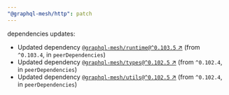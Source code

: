 ```yaml
---
"@graphql-mesh/http": patch
---
```

dependencies updates:
  - Updated dependency [`@graphql-mesh/runtime@^0.103.5` ↗︎](https://www.npmjs.com/package/@graphql-mesh/runtime/v/0.103.5) (from `^0.103.4`, in `peerDependencies`)
  - Updated dependency [`@graphql-mesh/types@^0.102.5` ↗︎](https://www.npmjs.com/package/@graphql-mesh/types/v/0.102.5) (from `^0.102.4`, in `peerDependencies`)
  - Updated dependency [`@graphql-mesh/utils@^0.102.5` ↗︎](https://www.npmjs.com/package/@graphql-mesh/utils/v/0.102.5) (from `^0.102.4`, in `peerDependencies`)
